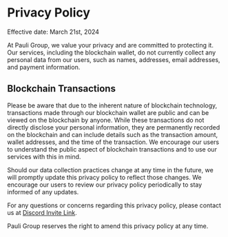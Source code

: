 # Privacy Policy

Effective date: March 21st, 2024

At Pauli Group, we value your privacy and are committed to protecting it. Our services, including the blockchain wallet, do not currently collect any personal data from our users, such as names, addresses, email addresses, and payment information.

## Blockchain Transactions
Please be aware that due to the inherent nature of blockchain technology, transactions made through our blockchain wallet are public and can be viewed on the blockchain by anyone. While these transactions do not directly disclose your personal information, they are permanently recorded on the blockchain and can include details such as the transaction amount, wallet addresses, and the time of the transaction. We encourage our users to understand the public aspect of blockchain transactions and to use our services with this in mind.

Should our data collection practices change at any time in the future, we will promptly update this privacy policy to reflect those changes. We encourage our users to review our privacy policy periodically to stay informed of any updates.

For any questions or concerns regarding this privacy policy, please contact us at [Discord Invite Link](https://discord.com/invite/JAEC8pgWFV).

Pauli Group reserves the right to amend this privacy policy at any time.
